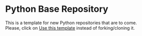 # Python Base Repository

This is a template for new Python repositories that are to come.\
Please, click on [Use this template](https://github.com/LuisHenri/base-repo-python/generate) instead of forking/cloning it.
